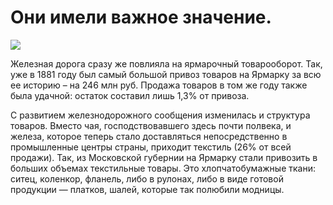 # Они имели важное значение.
![](https://avatars.dzeninfra.ru/get-zen_doc/4341754/pub_632419133aeb6d7a9f07c988_63241c1bafcd36252483ebc9/scale_1200)

Железная дорога сразу же повлияла на ярмарочный товарооборот. Так, уже в 1881 году был самый большой привоз товаров на Ярмарку за всю ее историю – на 246 млн руб. Продажа товаров в том же году также была удачной: остаток составил лишь 1,3% от привоза.

С развитием железнодорожного сообщения изменилась и структура товаров. Вместо чая, господствовавшего здесь почти полвека, и железа, которое теперь стало доставляться непосредственно в промышленные центры страны, приходит текстиль (26% от всей продажи). Так, из Московской губернии на Ярмарку стали привозить в больших объемах текстильные товары. Это хлопчатобумажные ткани: ситец, коленкор, фланель, либо в рулонах, либо в виде готовой продукции — платков, шалей, которые так полюбили модницы.

